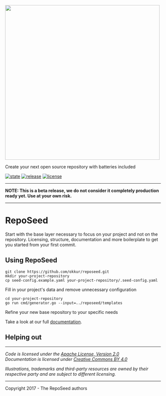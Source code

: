 

<img src="https://github.com/okkur/reposeed/blob/master/media/logo.svg" width="500"/>



Create your next open source repository with batteries included

[![state](https://img.shields.io/badge/state-beta-blue.svg)]() [![release](https://img.shields.io/github/release/okkur/reposeed.svg)](https://github.com/okkur/reposeed/releases) [![license](https://img.shields.io/github/license/okkur/reposeed.svg)](LICENSE) 

----

**NOTE: This is a beta release, we do not consider it completely production ready yet. Use at your own risk.**


---


# RepoSeed
Start with the base layer necessary to focus on your project and not on the repository.
Licensing, structure, documentation and more boilerplate to get you started from your first commit.



## Using RepoSeed

```
git clone https://github.com/okkur/reposeed.git  
mkdir your-project-repository
cp seed-config.example.yaml your-project-repository/.seed-config.yaml
```  
Fill in your project&#39;s data and remove unnecessary configuration
```
cd your-project-repository 
go run cmd/generator.go --input=../reposeed/templates
```
Refine your new base repository to your specific needs


Take a look at our full [documentation](/docs).


## Helping out



----

*Code is licensed under the [Apache License, Version 2.0](/LICENSE)*  
*Documentation is licensed under [Creative Commons BY 4.0](/docs/LICENSE)*  

*Illustrations, trademarks and third-party resources are owned by their respective party and are subject to different licensing.*

---

Copyright 2017 - The RepoSeed authors
